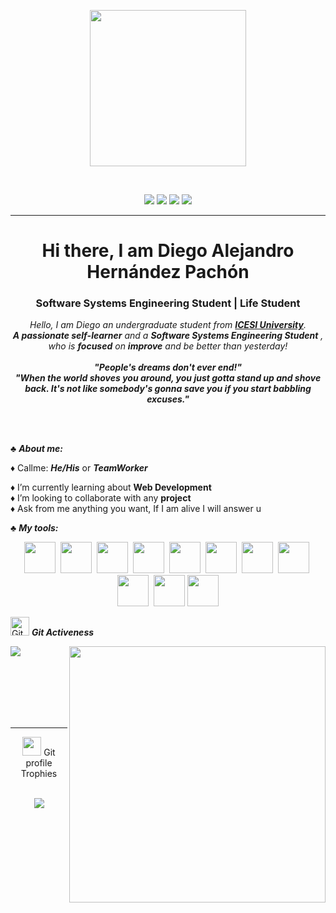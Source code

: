 <p align="center">
  <img src="https://images.wallpapersden.com/image/download/lone-samurai_bGdqZmqUmZqaraWkpJRobWllrWdpZWU.jpg" height="250"/>
</p>
<br>

<p align="center">
  <img src="https://komarev.com/ghpvc/?username=Dev-Pachon&style=flat-square"/>
  <img src="https://img.shields.io/badge/Age-21-green"/>
  <img src="https://img.shields.io/badge/Focus-Learning-green"/>
  <img src="https://img.shields.io/badge/Languages-English%20%26%20Spanish-green"/>
</p>
<hr>
<h1 align="center">Hi there, I am Diego Alejandro Hernández Pachón</h1>
<h3 align="center">Software Systems Engineering Student | Life Student</h3>

<p align="center">
  <em>
    Hello, I am Diego an undergraduate student from <a href="https://www.icesi.edu.co/es/"> <b>ICESI University</b></a>. <br>
    <b>A passionate self-learner</b> and a <b>Software Systems Engineering Student</b>&nbsp;,<br>who is <b>focused</b>
    on <b>improve</b> and be better than yesterday! 
  </em> 
  <br>
	<br>
  <b><i align="center">"People's dreams don't ever end!"</i></b>
	<br>
	<b><i align="center">"When the world shoves you around, you just gotta stand up and shove back. It's not like somebody's gonna save you if you start babbling excuses."</i></b>
</p>
<br><br>


♣ ***About me:***

♦ Callme: ***He/His*** or ***TeamWorker***<br>
<!--
♦ I’m currently Developing two web applications for E-commerce<br>
-->
♦ I’m currently learning about **Web Development**<br>
♦ I’m looking to collaborate with any **project**<br>
♦ Ask from me anything you want, If I am alive I will answer u<br>
 

♣ ***My tools:***
<div align="center">
  
  <img height="50" src="https://www.vectorlogo.zone/logos/git-scm/git-scm-icon.svg">&nbsp;
  <img height="50" src="https://www.vectorlogo.zone/logos/python/python-icon.svg">&nbsp;
  <img height="50" src="https://www.vectorlogo.zone/logos/java/java-icon.svg">&nbsp;
  <img height="50" src="https://www.vectorlogo.zone/logos/w3_html5/w3_html5-icon.svg">&nbsp;
  <img height="50" src="https://www.vectorlogo.zone/logos/mysql/mysql-icon.svg">&nbsp;
  <img height="50" src="https://www.vectorlogo.zone/logos/reactjs/reactjs-icon.svg">&nbsp;
  <img height="50" src="https://www.vectorlogo.zone/logos/javascript/javascript-icon.svg">&nbsp;
  <img height="50" src="https://www.vectorlogo.zone/logos/w3_css/w3_css-icon.svg">&nbsp;
  <img height="50" src="https://www.vectorlogo.zone/logos/atlassian_jira/atlassian_jira-icon.svg">&nbsp;
  <img height="50" src="https://www.vectorlogo.zone/logos/nodejs/nodejs-icon.svg">
  <img height="50" src="https://www.vectorlogo.zone/logos/tailwindcss/tailwindcss-icon.svg">

  </div>
  <p align="left">
 <img src="https://media.giphy.com/media/W5eoZHPpUx9sapR0eu/giphy.gif" height="30px" alt="Git"/>&nbsp;<i><b>Git Activeness</b></i>
</p>
 
<p><img align="left" src="https://github-readme-stats.vercel.app/api/top-langs?username=Dev-Pachon&show_icons=true&locale=en&layout=compact&theme=chartreuse-dark"/></p>
<p>&nbsp;<img align="right" src="https://github-readme-stats.vercel.app/api?username=Dev-Pachon&show_icons=true&locale=en&theme=chartreuse-dark" width="410" /></p>
<br><br><br><br><br>

<hr>


<p align="center"><img src="https://media.giphy.com/media/QaMcXSekUWx7aogAUr/giphy.gif" width="30" />&nbsp;Git profile Trophies</p><br>
<div align="center">
<img src="https://github-profile-trophy.vercel.app/?username=Dev-Pachon&theme=juicyfresh&no-bg=true" />
</div>	

